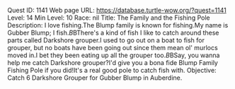 Quest ID: 1141
Web page URL: https://database.turtle-wow.org/?quest=1141
Level: 14
Min Level: 10
Race: nil
Title: The Family and the Fishing Pole
Description: I love fishing.The Blump family is known for fishing.My name is Gubber Blump; I fish.$B$BThere's a kind of fish I like to catch around these parts called Darkshore grouper.I used to go out on a boat to fish for grouper, but no boats have been going out since them mean ol' murlocs moved in.I bet they been eating up all the grouper too.$B$BSay, you wanna help me catch Darkshore grouper?I'd give you a bona fide Blump Family Fishing Pole if you did!It's a real good pole to catch fish with.
Objective: Catch 6 Darkshore Grouper for Gubber Blump in Auberdine.
